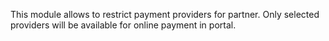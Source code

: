 This module allows to restrict payment providers for partner. Only
selected providers will be available for online payment in portal.
